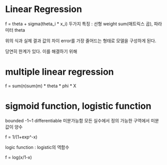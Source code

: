 # Linear Regression

f = theta + sigma(theta_i * x_i)
두가지 특징 : 선형 weight sum(매트릭스 곱), 파라미터 theta

위의 식과 실제 결과 값의 차이 error를 가장 줄어드는 형태로 모델을 구성하게 된다.

당연히 한계가 있다.
이를 해결하기 위해
# multiple linear regression
f = sum(n)sum(m) * theta * phi * X

# sigmoid function, logistic function
bounded -1~1
differentiable 미분가능함
모든 실수에서 정의 가능한 구역에서 미분값이 양수 

f = 1/(1+exp^-x)

logic function : logistic의 역함수

f = log(x/1-x)